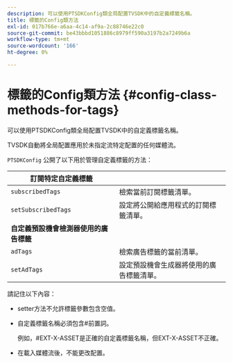 ```yaml
---
description: 可以使用PTSDKConfig類全局配置TVSDK中的自定義標籤名稱。
title: 標籤的Config類方法
exl-id: 017b766e-a6aa-4c14-af9a-2c88746e22c0
source-git-commit: be43bbbd1051886c8979ff590a3197b2a7249b6a
workflow-type: tm+mt
source-wordcount: '166'
ht-degree: 0%

---
```


# 標籤的Config類方法 {#config-class-methods-for-tags}

可以使用PTSDKConfig類全局配置TVSDK中的自定義標籤名稱。

TVSDK自動將全局配置應用於未指定流特定配置的任何媒體流。

`PTSDKConfig` 公開了以下用於管理自定義標籤的方法：

| **訂閱特定自定義標籤** |  |
|---|---|
| `subscribedTags` | 檢索當前訂閱標籤清單。 |
| `setSubscribedTags` | 設定將公開給應用程式的訂閱標籤清單。 |
| **自定義預設機會檢測器使用的廣告標籤** |
| `adTags` | 檢索廣告標籤的當前清單。 |
| `setAdTags` | 設定預設機會生成器將使用的廣告標籤清單。 |


請記住以下內容：

* setter方法不允許標籤參數包含空值。
* 自定義標籤名稱必須包含#前置詞。

   例如，#EXT-X-ASSET是正確的自定義標籤名稱，但EXT-X-ASSET不正確。
* 在載入媒體流後，不能更改配置。
